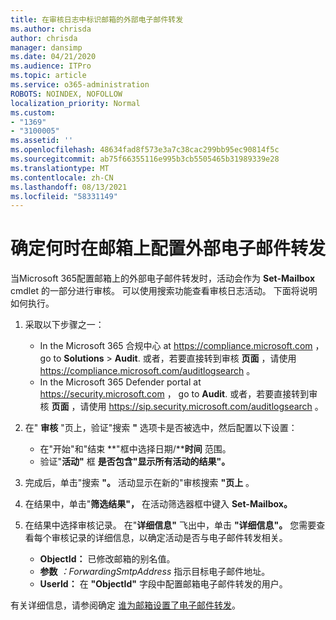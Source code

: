 ```yaml
---
title: 在审核日志中标识邮箱的外部电子邮件转发
ms.author: chrisda
author: chrisda
manager: dansimp
ms.date: 04/21/2020
ms.audience: ITPro
ms.topic: article
ms.service: o365-administration
ROBOTS: NOINDEX, NOFOLLOW
localization_priority: Normal
ms.custom:
- "1369"
- "3100005"
ms.assetid: ''
ms.openlocfilehash: 48634fad8f573e3a7c38cac299bb95ec90814f5c
ms.sourcegitcommit: ab75f66355116e995b3cb5505465b31989339e28
ms.translationtype: MT
ms.contentlocale: zh-CN
ms.lasthandoff: 08/13/2021
ms.locfileid: "58331149"
---
```

# <a name="identify-when-external-email-forwarding-is-configured-on-mailboxes"></a>确定何时在邮箱上配置外部电子邮件转发

当Microsoft 365配置邮箱上的外部电子邮件转发时，活动会作为 **Set-Mailbox** cmdlet 的一部分进行审核。 可以使用搜索功能查看审核日志活动。 下面将说明如何执行。

1. 采取以下步骤之一：
   - In the Microsoft 365 合规中心 at <https://compliance.microsoft.com> ， go to **Solutions** \> **Audit**. 或者，若要直接转到审核 **页面** ，请使用 <https://compliance.microsoft.com/auditlogsearch> 。
   - In the Microsoft 365 Defender portal at <https://security.microsoft.com> ， go to **Audit**. 或者，若要直接转到审核 **页面** ，请使用 <https://sip.security.microsoft.com/auditlogsearch> 。

2. 在" **审核** "页上，验证"搜索 **"** 选项卡是否被选中，然后配置以下设置：
   - 在"开始"和"结束 **"框中选择日期/****时间** 范围。
   - 验证"**活动"** 框 **是否包含"显示所有活动的结果"。**

3. 完成后，单击"搜索 **"。** 活动显示在新的"审核搜索 **"页上** 。

4. 在结果中，单击"**筛选结果"，** 在活动筛选器框中键入 **Set-Mailbox。**

5. 在结果中选择审核记录。 在"**详细信息"** 飞出中，单击 **"详细信息"。** 您需要查看每个审核记录的详细信息，以确定活动是否与电子邮件转发相关。

   - **ObjectId：** 已修改邮箱的别名值。
   - **参数** _：ForwardingSmtpAddress_ 指示目标电子邮件地址。
   - **UserId：** 在 **"ObjectId"** 字段中配置邮箱电子邮件转发的用户。

有关详细信息，请参阅确定 [谁为邮箱设置了电子邮件转发](https://docs.microsoft.com/microsoft-365/compliance/auditing-troubleshooting-scenarios#determine-who-set-up-email-forwarding-for-a-mailbox)。
